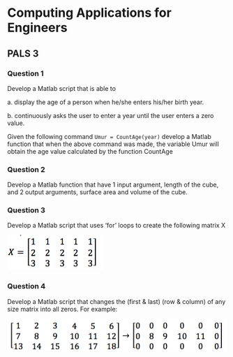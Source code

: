 # Computing Applications for Engineers
## PALS 3

### Question 1
Develop a Matlab script that is able to
 
a.	display the age of a person when he/she enters his/her birth year.

b.	continuously asks the user to enter a year until the user enters a zero value.

Given the following command
`Umur = CountAge(year)`
develop a Matlab function that when the above command was made, the variable Umur will obtain the age value calculated by the function CountAge

### Question 2
Develop a Matlab function that have 1 input argument, length of the cube, and 2 output arguments, surface area and volume of the cube.

### Question 3
Develop a Matlab script that uses ‘for’ loops to create the following matrix X

![Q3](Q3.png)


### Question 4
Develop a Matlab script that changes the (first & last) (row & column) of any size matrix into all zeros. For example:

![Q4](Q4.png)


